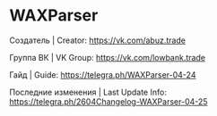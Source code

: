 # WAXParser

Создатель | Creator: https://vk.com/abuz.trade

Группа ВК | VK Group: https://vk.com/lowbank.trade

Гайд | Guide: https://telegra.ph/WAXParser-04-24

Последние изменения | Last Update Info: https://telegra.ph/2604Changelog-WAXParser-04-25
